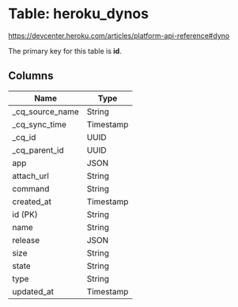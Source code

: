 # Table: heroku_dynos

https://devcenter.heroku.com/articles/platform-api-reference#dyno

The primary key for this table is **id**.



## Columns
| Name          | Type          |
| ------------- | ------------- |
|_cq_source_name|String|
|_cq_sync_time|Timestamp|
|_cq_id|UUID|
|_cq_parent_id|UUID|
|app|JSON|
|attach_url|String|
|command|String|
|created_at|Timestamp|
|id (PK)|String|
|name|String|
|release|JSON|
|size|String|
|state|String|
|type|String|
|updated_at|Timestamp|